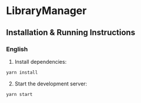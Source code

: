 # LibraryManager

## Installation & Running Instructions

### English
1. Install dependencies:
```bash
yarn install
```

2. Start the development server:
```bash
yarn start
```


